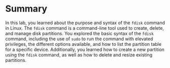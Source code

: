 # Summary

In this lab, you learned about the purpose and syntax of the `fdisk` command in Linux. The `fdisk` command is a command-line tool used to create, delete, and manage disk partitions. You explored the basic syntax of the `fdisk` command, including the use of `sudo` to run the command with elevated privileges, the different options available, and how to list the partition table for a specific device. Additionally, you learned how to create a new partition using the `fdisk` command, as well as how to delete and resize existing partitions.
